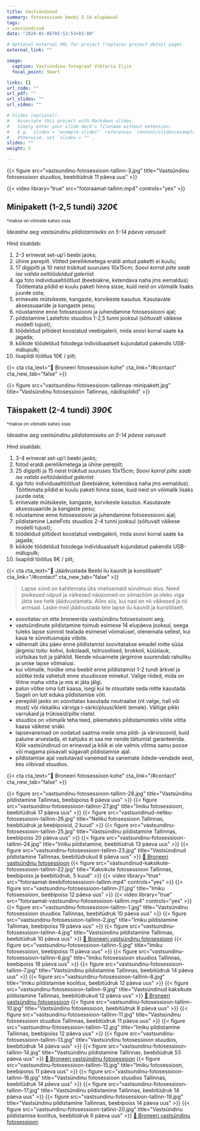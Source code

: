 ```yaml
---
title: Vastsündinud
summary: fotosessioon beebi 5-14 elupäeval
tags:
- vastsündinud
date: "2024-01-06T05:53:53+03:00"

# Optional external URL for project (replaces project detail page).
external_link: ""

image:
  caption: Vastsündinu fotograaf Viktoria Iljin
  focal_point: Smart

links: []
url_code: ""
url_pdf: ""
url_slides: ""
url_video: ""

# Slides (optional).
#   Associate this project with Markdown slides.
#   Simply enter your slide deck's filename without extension.
#   E.g. `slides = "example-slides"` references `content/slides/example-slides.md`.
#   Otherwise, set `slides = ""`.
slides: ""
weight: 3

---
```

{{< figure src="vastsundinu-fotosessioon-tallinn-3.jpg" title="Vastsündinu fotosessioon stuudios, beebitüdruk 11 päeva uus" >}}

{{< video library="true" src="fotoraamat-tallinn.mp4" controls="yes" >}}

## Minipakett (1-2,5 tundi) *320*€ 
<small>*makse on võimalik kahes osas</small>

_Ideaalne aeg vastsündinu pildistamiseks on 5-14 päeva vanuselt_

Hind sisaldab:
1. 2-3 erinevat set-up’i beebi jaoks;
2. ühine perepilt. Võtted pereliikmetega eraldi antud paketti ei kuulu;
3. 17 digipilti ja 10 neist trükitud suuruses 10x15cm; _Soovi korral pilte saab ise valida eeltöödeldud galeriist._
4. iga foto individuaaltöötlust (beebiakne, ketendava naha jms eemaldus). Töötlemata pildid ei kuulu paketi hinna sisse, kuid neid on võimalik lisaks juurde osta;
5. erinevate mütsikeste, kangaste, korvikeste kasutus. Kasutavate aksessuaaride ja kangaste pesu;
6. nõustamine enne fotosessiooni ja juhendamine fotosessiooni ajal;
7. pildistamine Lastefoto stuudios 1-2,5 tunni jooksul (sõltuvalt väikese modelli tujust);
8. töödeldud piltidest koostatud veebigalerii, mida soovi korral saate ka jagada;
9. kõikide töödeldud fotodega individuaalselt kujundatud pakendis USB-mälupulk;
10. lisapildi töötlus 10€ / pilt;

{{< cta cta_text="💛 Broneeri fotosessioon kohe" cta_link="/#contact" cta_new_tab="false" >}}

{{< figure src="vastsundinu-fotosessioon-tallinnas-minipakett.jpg" title="Vastsündinu fotosessioon Tallinnas, näidispildid" >}}

## Täispakett (2-4 tundi) *390*€
<small>*makse on võimalik kahes osas</small>

_Ideaalne aeg vastsündinu pildistamiseks on 5-14 päeva vanuselt_

Hind sisaldab:
1. 3-4 erinevat set-up’i beebi jaoks;
2. fotod eraldi pereliikmetega ja ühine perepilt;
3. 25 digipilti ja 15 neist trükitud suuruses 10x15cm; *Soovi korral pilte saab ise valida eeltöödeldud galeriist*
4. iga foto individuaaltöötlust (beebiakne, ketendava naha jms eemaldus). Töötlemata pildid ei kuulu paketi hinna sisse, kuid neid on võimalik lisaks juurde osta;
5. erinevate mütsikeste, kangaste, korvikeste kasutus. Kasutavate aksessuaaride ja kangaste pesu;
6. nõustamine enne fotosessiooni ja juhendamine fotosessiooni ajal;
7. pildistamine LasteFoto stuudios 2-4 tunni jooksul (sõltuvalt väikese modelli tujust);
8. töödeldud piltidest koostatud veebigalerii, mida soovi korral saate ka jagada;
9. kõikide töödeldud fotodega individuaalselt kujundatud pakendis USB-mälupulk;
10. lisapildi töötlus 8€ / pilt;

{{< cta cta_text="💛 Jäädvustada Beebi ilu kaunilt ja kunstiliselt" cta_link="/#contact" cta_new_tab="false" >}}

> Lapse sünd on kahtlemata üks imelisemaid sündmusi elus. Need pisikesed näpud ja väikesed näojooned on silmarõõm ja oleks viga jätta see hetk jäädvustamata. Alles siis, kui nad on nii väikesed ja nii armsad. Laske meil jäädvustada teie lapse ilu kaunilt ja kunstiliselt.

- soovitatav on ette broneerida vastsündinu fotosessiooni aeg.
- vastsündinute pildistamine toimub esimese 14 elupäeva jooksul, seega tuleks lapse sünnist teatada esimesel võimalusel, olenemata sellest, kui kaua te sünnitusmajas viibite.
- vähemalt üks päev enne pildistamist soovitatakse emadel mitte süüa järgmisi toitu: kohvi, šokolaadi, tsitruselised, brokkoli, küüslauk, vürtsikas toit ja pähklid. Nende nõuannete järgimine suurendab rahuliku ja unise lapse võimalusi.
- kui võimalik, hoidke oma beebit enne pildistamist 1-2 tundi ärkvel ja söötke teda vahetult enne stuudiosse minekut. Valige riided, mida on lihtne maha võtta ja mis ei jäta jälgi. 
- palun võtke oma lutt kaasa, isegi kui te otsustate seda mitte kasutada. Sageli on lutt eduka pildistamise võti.
- perepildi jaoks on soovitatav kasutada neutraalse (nt valge, hall või must) või rikkaliku värviga t-särki/pluusi/kleiti (emale). Vältige pikki varrukaid ja trükiseid/pilte riietel.
- stuudios on võimalik teha teed, pikemateks pildistamisteks võite võtta kaasa väikese snäki.
- lapsevanemad on oodatud saatma meile oma pildi- ja värvisoovid, kuid palume arvestada, et kahjuks ei saa me nende täitumist garanteerida. Kõik vastsündinud on erinevad ja kõik ei ole valmis võtma samu poose või magama piisavalt sügavalt pildistamise ajal.
- pildistamise ajal vastutavad vanemad ka vanemate õdede-vendade eest, kes viibivad stuudios.

{{< cta cta_text="💛 Broneeri fotosessioon kohe" cta_link="/#contact" cta_new_tab="false" >}}

{{< figure src="vastsundinu-fotosessioon-tallinn-28.jpg" title="Vastsündinu pildistamine Tallinnas, beebipoiss 8 päeva uus" >}}
{{< figure src="vastsundinu-fotosessioon-tallinn-27.jpg" title="Imiku fotosessioon, beebitüdruk 17 päeva uus" >}}
{{< figure src="vastsundinud-neliku-fotosessioon-tallinn-26.jpg" title="Neliku fotosessioon Tallinnas, beebitüdruk ja beebipoisid, 2 kuud" >}}
{{< figure src="vastsundinu-fotosessioon-tallinn-25.jpg" title="Vastsündinu pildistamine Tallinnas, beebipoiss 20 päeva uus" >}}
{{< figure src="vastsundinu-fotosessioon-tallinn-24.jpg" title="Imiku pildistamine, beebitüdruk 13 päeva uus" >}}
{{< figure src="vastsundinu-fotosessioon-tallinn-23.jpg" title="Vastsündinud pildistamine Tallinnas, beebitüdrukud 8 päeva uus" >}}
[💛 Broneeri vastsündinu fotosessioon](/#contact)
{{< figure src="vastsundinud-kaksikute-fotosessioon-tallinn-22.jpg" title="Kaksikute fotosessioon Tallinnas, beebipoiss ja beebitüdruk, 5 kuud" >}}
{{< video library="true" src="fotoraamat-beebifotosessioon-tallinn.mp4" controls="yes" >}}
{{< figure src="vastsundinu-fotosessioon-tallinn-21.jpg" title="Imiku fotosessioon, beebipoiss 12 päeva uus" >}}
{{< video library="true" src="fotoraamat-vastsundinu-fotosessioon-tallinn.mp4" controls="yes" >}}
{{< figure src="vastsundinu-fotosessioon-tallinn-1.jpg" title="Vastsündinu fotosessioon stuudios Tallinnas, beebitüdruk 10 päeva uus" >}}
{{< figure src="vastsundinu-fotosessioon-tallinn-2.jpg" title="Imiku pildistamine Tallinnas, beebipoiss 19 päeva uus" >}}
{{< figure src="vastsundinu-fotosessioon-tallinn-4.jpg" title="Vastsündinu pildistamine Tallinnas, beebitüdruk 10 päeva uus" >}}
[💛 Broneeri vastsündinu fotosessioon](/#contact)
{{< figure src="vastsundinu-fotosessioon-tallinn-5.jpg" title="Imiku fotosessioon, beebipoiss 11 päeva uus" >}}
{{< figure src="vastsundinu-fotosessioon-tallinn-6.jpg" title="Imiku fotosessioon stuudios Tallinnas, beebipoiss 18 päeva uus" >}}
{{< figure src="vastsundinu-fotosessioon-tallinn-7.jpg" title="Vastsündinu pildistamine Tallinnas, beebitüdruk 14 päeva uus" >}}
{{< figure src="vastsundinu-fotosessioon-tallinn-8.jpg" title="Imiku pildistamise koolitus, beebitüdruk 12 päeva uus" >}}
{{< figure src="vastsundinu-fotosessioon-tallinn-9.jpg" title="Vastsündinud kaksikute pildistamine Tallinnas, beebitüdrukud 12 päeva uus" >}}
[💛 Broneeri vastsündinu fotosessioon](/#contact)
{{< figure src="vastsundinu-fotosessioon-tallinn-10.jpg" title="Vastsündinu fotosessioon, beebitüdruk 8 päeva uus" >}}
{{< figure src="vastsundinu-fotosessioon-tallinn-11.jpg" title="Vastsündinu fotosessioon stuudios Tallinnas, beebitüdruk 11 päeva uus" >}}
{{< figure src="vastsundinu-fotosessioon-tallinn-12.jpg" title="Imiku pildistamine Tallinnas, beebipoiss 12 päeva uus" >}}
{{< figure src="vastsundinu-fotosessioon-tallinn-13.jpg" title="Vastsündinu fotosessioon stuudios, beebitüdruk 14 päeva uus" >}}
{{< figure src="vastsundinu-fotosessioon-tallinn-14.jpg" title="Vastsündinu pildistamine Tallinnas, beebitüdruk 53 päeva uus" >}}
[💛 Broneeri vastsündinu fotosessioon](/#contact)
{{< figure src="vastsundinu-fotosessioon-tallinn-15.jpg" title="Imiku fotosessioon, beebipoiss 11 päeva uus" >}}
{{< figure src="vastsundinu-fotosessioon-tallinn-16.jpg" title="Vastsündinu fotosessioon stuudios Tallinnas, beebitüdruk 14 päeva uus" >}}
{{< figure src="vastsundinu-fotosessioon-tallinn-17.jpg" title="Vastsündinu pildistamine Tallinnas, beebitüdruk 14 päeva uus" >}}
{{< figure src="vastsundinu-fotosessioon-tallinn-19.jpg" title="Vastsündinu pildistamine Tallinnas, beebipoiss 14 päeva uus" >}}
{{< figure src="vastsundinu-fotosessioon-tallinn-20.jpg" title="Vastsündinu pildistamise koolitus, beebitüdruk 6 päeva uus" >}}
[💛 Broneeri vastsündinu fotosessioon](/#contact)